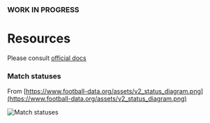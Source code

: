 ### WORK IN PROGRESS

# Resources

Please consult [official docs](https://www.football-data.org/documentation/quickstart)

### Match statuses

From [https://www.football-data.org/assets/v2_status_diagram.png](https://www.football-data.org/assets/v2_status_diagram.png)

![Match statuses](https://www.football-data.org/assets/v2_status_diagram.png)
